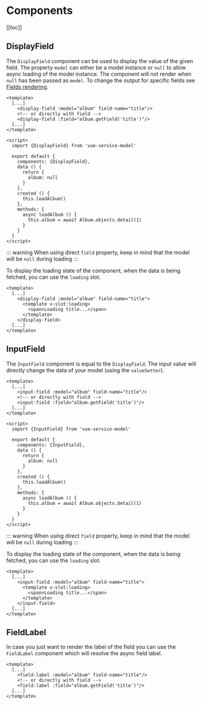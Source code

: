 # Components

[[toc]]

## DisplayField

The `DisplayField` component can be used to display the value of the given field. The property `model` can either be a 
model instance or `null` to allow async loading of the model instance. The component will not render when `null` has 
been passed as `model`. To change the output for specific fields see [Fields rendering](/guide/fields.html#rendering). 

```vue
<template>
  [...]
    <display-field :model="album" field-name="title"/>
    <!-- or directly with field -->
    <display-field :field="album.getField('title')"/>
  [...]
</template>

<script>
  import {DisplayField} from 'vue-service-model'

  export default {
    components: {DisplayField},
    data () {
      return {
        album: null
      }  
    },
    created () {
      this.loadAlbum()    
    },
    methods: {
      async loadAlbum () {
        this.album = await Album.objects.detail(1)
      }
    }
  }
</script>
```

::: warning
When using direct `field` property, keep in mind that the model will be `null` during loading
:::

To display the loading state of the component, when the data is being fetched, you can use the `loading` slot.

```vue
<template>
  [...]
    <display-field :model="album" field-name="title">
      <template v-slot:loading>
        <span>Loading title...</span>
      </template>
    </display-field>
  [...]
</template>
```

## InputField

The `InputField` component is equal to the `DisplayField`. The input value will directly change the data of your model (using the `valueSetter`). 

```vue
<template>
  [...]
    <input-field :model="album" field-name="title"/>
    <!-- or directly with field -->
    <input-field :field="album.getField('title')"/>
  [...]
</template>

<script>
  import {InputField} from 'vue-service-model'

  export default {
    components: {InputField},
    data () {
      return {
        album: null
      }  
    },
    created () {
      this.loadAlbum()    
    },
    methods: {
      async loadAlbum () {
        this.album = await Album.objects.detail(1)
      }
    }
  }
</script>
```

::: warning
When using direct `field` property, keep in mind that the model will be `null` during loading
:::

To display the loading state of the component, when the data is being fetched, you can use the `loading` slot.

```vue
<template>
  [...]
    <input-field :model="album" field-name="title">
      <template v-slot:loading>
        <span>Loading title...</span>
      </template>
    </input-field>
  [...]
</template>
```

## FieldLabel

In case you just want to render the label of the field you can use the `FieldLabel` component which will resolve the async field label. 

```vue
<template>
  [...]
    <field-label :model="album" field-name="title"/>
    <!-- or directly with field -->
    <field-label :field="album.getField('title')"/>
  [...]
</template>
```